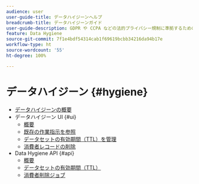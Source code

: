 ```yaml
---
audience: user
user-guide-title: データハイジーンヘルプ
breadcrumb-title: データハイジーンガイド
user-guide-description: GDPR や CCPA などの法的プライバシー規制に準拠するための、消費者データリクエストを管理します。
feature: Data Hygiene
source-git-commit: 7f1e4bdf54314cab1f69619bcbb34216da94b17e
workflow-type: ht
source-wordcount: '55'
ht-degree: 100%

---
```



# データハイジーン {#hygiene}

* [データハイジーンの概要](./home.md)
* データハイジーン UI {#ui}
   * [概要](./ui/overview.md)
   * [既存の作業指示を参照](./ui/browse.md)
   * [データセットの有効期間（TTL）を管理](./ui/ttl.md)
   * [消費者レコードの削除](./ui/delete-consumer.md)
* Data Hygiene API {#api}
   * [概要](./api/overview.md)
   * [データセットの有効期間（TTL）](./api/ttl.md)
   * [消費者削除ジョブ](./api/jobs.md)
